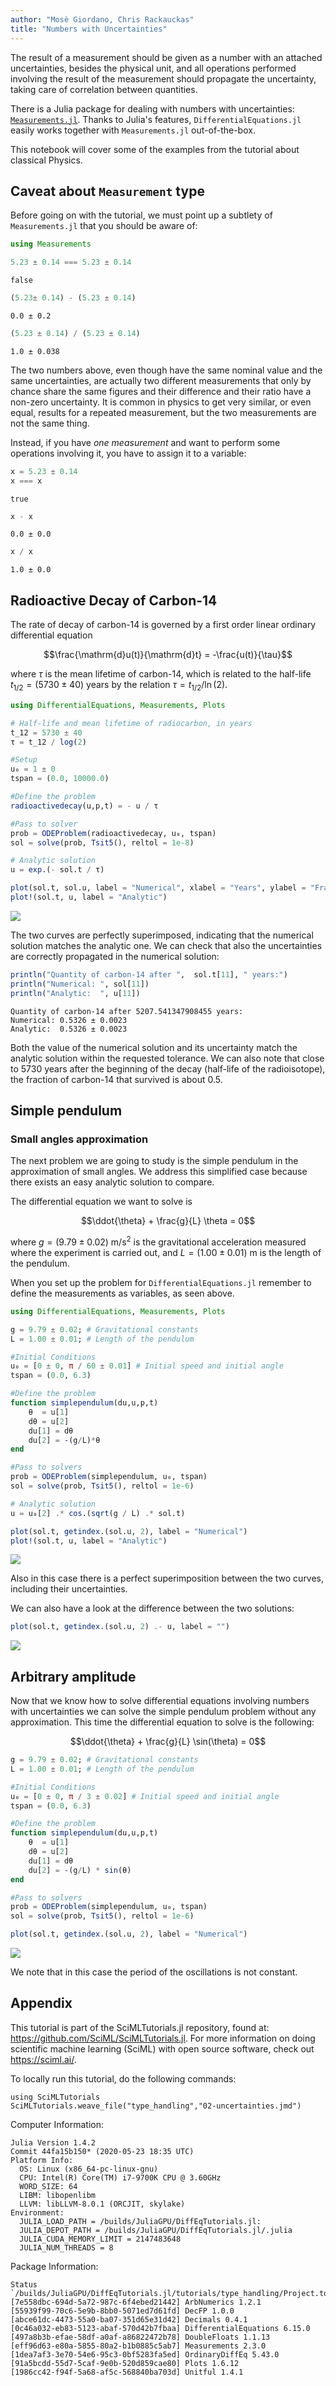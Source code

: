```yaml
---
author: "Mosè Giordano, Chris Rackauckas"
title: "Numbers with Uncertainties"
---
```



The result of a measurement should be given as a number with an attached uncertainties, besides the physical unit, and all operations performed involving the result of the measurement should propagate the uncertainty, taking care of correlation between quantities.

There is a Julia package for dealing with numbers with uncertainties: [`Measurements.jl`](https://github.com/JuliaPhysics/Measurements.jl).  Thanks to Julia's features, `DifferentialEquations.jl` easily works together with `Measurements.jl` out-of-the-box.

This notebook will cover some of the examples from the tutorial about classical Physics.

## Caveat about `Measurement` type

Before going on with the tutorial, we must point up a subtlety of `Measurements.jl` that you should be aware of:

```julia
using Measurements

5.23 ± 0.14 === 5.23 ± 0.14
```

```
false
```



```julia
(5.23± 0.14) - (5.23 ± 0.14)
```

```
0.0 ± 0.2
```



```julia
(5.23 ± 0.14) / (5.23 ± 0.14)
```

```
1.0 ± 0.038
```





The two numbers above, even though have the same nominal value and the same uncertainties, are actually two different measurements that only by chance share the same figures and their difference and their ratio have a non-zero uncertainty.  It is common in physics to get very similar, or even equal, results for a repeated measurement, but the two measurements are not the same thing.

Instead, if you have *one measurement* and want to perform some operations involving it, you have to assign it to a variable:

```julia
x = 5.23 ± 0.14
x === x
```

```
true
```



```julia
x - x
```

```
0.0 ± 0.0
```



```julia
x / x
```

```
1.0 ± 0.0
```





## Radioactive Decay of Carbon-14

The rate of decay of carbon-14 is governed by a first order linear ordinary differential equation

$$\frac{\mathrm{d}u(t)}{\mathrm{d}t} = -\frac{u(t)}{\tau}$$

where $\tau$ is the mean lifetime of carbon-14, which is related to the half-life $t_{1/2} = (5730 \pm 40)$ years by the relation $\tau = t_{1/2}/\ln(2)$.

```julia
using DifferentialEquations, Measurements, Plots

# Half-life and mean lifetime of radiocarbon, in years
t_12 = 5730 ± 40
τ = t_12 / log(2)

#Setup
u₀ = 1 ± 0
tspan = (0.0, 10000.0)

#Define the problem
radioactivedecay(u,p,t) = - u / τ

#Pass to solver
prob = ODEProblem(radioactivedecay, u₀, tspan)
sol = solve(prob, Tsit5(), reltol = 1e-8)

# Analytic solution
u = exp.(- sol.t / τ)

plot(sol.t, sol.u, label = "Numerical", xlabel = "Years", ylabel = "Fraction of Carbon-14")
plot!(sol.t, u, label = "Analytic")
```

![](figures/02-uncertainties_7_1.png)



The two curves are perfectly superimposed, indicating that the numerical solution matches the analytic one.  We can check that also the uncertainties are correctly propagated in the numerical solution:

```julia
println("Quantity of carbon-14 after ",  sol.t[11], " years:")
println("Numerical: ", sol[11])
println("Analytic:  ", u[11])
```

```
Quantity of carbon-14 after 5207.541347908455 years:
Numerical: 0.5326 ± 0.0023
Analytic:  0.5326 ± 0.0023
```





Both the value of the numerical solution and its uncertainty match the analytic solution within the requested tolerance.  We can also note that close to 5730 years after the beginning of the decay (half-life of the radioisotope), the fraction of carbon-14 that survived is about 0.5.

## Simple pendulum

### Small angles approximation

The next problem we are going to study is the simple pendulum in the approximation of small angles.  We address this simplified case because there exists an easy analytic solution to compare.

The differential equation we want to solve is

$$\ddot{\theta} + \frac{g}{L} \theta = 0$$

where $g = (9.79 \pm 0.02)~\mathrm{m}/\mathrm{s}^2$ is the gravitational acceleration measured where the experiment is carried out, and $L = (1.00 \pm 0.01)~\mathrm{m}$ is the length of the pendulum.

When you set up the problem for `DifferentialEquations.jl` remember to define the measurements as variables, as seen above.

```julia
using DifferentialEquations, Measurements, Plots

g = 9.79 ± 0.02; # Gravitational constants
L = 1.00 ± 0.01; # Length of the pendulum

#Initial Conditions
u₀ = [0 ± 0, π / 60 ± 0.01] # Initial speed and initial angle
tspan = (0.0, 6.3)

#Define the problem
function simplependulum(du,u,p,t)
    θ  = u[1]
    dθ = u[2]
    du[1] = dθ
    du[2] = -(g/L)*θ
end

#Pass to solvers
prob = ODEProblem(simplependulum, u₀, tspan)
sol = solve(prob, Tsit5(), reltol = 1e-6)

# Analytic solution
u = u₀[2] .* cos.(sqrt(g / L) .* sol.t)

plot(sol.t, getindex.(sol.u, 2), label = "Numerical")
plot!(sol.t, u, label = "Analytic")
```

![](figures/02-uncertainties_9_1.png)



Also in this case there is a perfect superimposition between the two curves, including their uncertainties.

We can also have a look at the difference between the two solutions:

```julia
plot(sol.t, getindex.(sol.u, 2) .- u, label = "")
```

![](figures/02-uncertainties_10_1.png)



## Arbitrary amplitude

Now that we know how to solve differential equations involving numbers with uncertainties we can solve the simple pendulum problem without any approximation.  This time the differential equation to solve is the following:

$$\ddot{\theta} + \frac{g}{L} \sin(\theta) = 0$$

```julia
g = 9.79 ± 0.02; # Gravitational constants
L = 1.00 ± 0.01; # Length of the pendulum

#Initial Conditions
u₀ = [0 ± 0, π / 3 ± 0.02] # Initial speed and initial angle
tspan = (0.0, 6.3)

#Define the problem
function simplependulum(du,u,p,t)
    θ  = u[1]
    dθ = u[2]
    du[1] = dθ
    du[2] = -(g/L) * sin(θ)
end

#Pass to solvers
prob = ODEProblem(simplependulum, u₀, tspan)
sol = solve(prob, Tsit5(), reltol = 1e-6)

plot(sol.t, getindex.(sol.u, 2), label = "Numerical")
```

![](figures/02-uncertainties_11_1.png)



We note that in this case the period of the oscillations is not constant.


## Appendix

 This tutorial is part of the SciMLTutorials.jl repository, found at: <https://github.com/SciML/SciMLTutorials.jl>.
 For more information on doing scientific machine learning (SciML) with open source software, check out <https://sciml.ai/>.

To locally run this tutorial, do the following commands:
```
using SciMLTutorials
SciMLTutorials.weave_file("type_handling","02-uncertainties.jmd")
```

Computer Information:
```
Julia Version 1.4.2
Commit 44fa15b150* (2020-05-23 18:35 UTC)
Platform Info:
  OS: Linux (x86_64-pc-linux-gnu)
  CPU: Intel(R) Core(TM) i7-9700K CPU @ 3.60GHz
  WORD_SIZE: 64
  LIBM: libopenlibm
  LLVM: libLLVM-8.0.1 (ORCJIT, skylake)
Environment:
  JULIA_LOAD_PATH = /builds/JuliaGPU/DiffEqTutorials.jl:
  JULIA_DEPOT_PATH = /builds/JuliaGPU/DiffEqTutorials.jl/.julia
  JULIA_CUDA_MEMORY_LIMIT = 2147483648
  JULIA_NUM_THREADS = 8

```

Package Information:

```
Status `/builds/JuliaGPU/DiffEqTutorials.jl/tutorials/type_handling/Project.toml`
[7e558dbc-694d-5a72-987c-6f4ebed21442] ArbNumerics 1.2.1
[55939f99-70c6-5e9b-8bb0-5071ed7d61fd] DecFP 1.0.0
[abce61dc-4473-55a0-ba07-351d65e31d42] Decimals 0.4.1
[0c46a032-eb83-5123-abaf-570d42b7fbaa] DifferentialEquations 6.15.0
[497a8b3b-efae-58df-a0af-a86822472b78] DoubleFloats 1.1.13
[eff96d63-e80a-5855-80a2-b1b0885c5ab7] Measurements 2.3.0
[1dea7af3-3e70-54e6-95c3-0bf5283fa5ed] OrdinaryDiffEq 5.43.0
[91a5bcdd-55d7-5caf-9e0b-520d859cae80] Plots 1.6.12
[1986cc42-f94f-5a68-af5c-568840ba703d] Unitful 1.4.1
```

